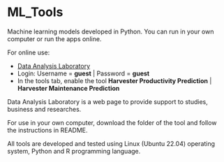 # ML_Tools
Machine learning models developed in Python. You can run in your own computer or run the apps online.  

For online use:
- <a href="http://200.131.22.2:13597">Data Analysis Laboratory</a> 
- Login: Username = <b>guest</b> | Password = <b>guest</b>
- In the tools tab, enable the tool <b>Harvester Productivity Prediction</b> | <b>Harvester Maintenance Prediction</b>


Data Analysis Laboratory is a web page to provide support to studies, business and researches.

For use in your own computer, download the folder of the tool and follow the instructions in README.

All tools are developed and tested using Linux (Ubuntu 22.04) operating system, Python and R programming language.
